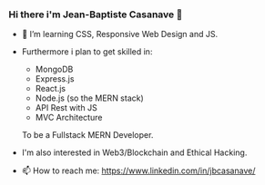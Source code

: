 ### Hi there i'm Jean-Baptiste Casanave 👋

- 🌱 I’m learning CSS, Responsive Web Design and JS. 
- Furthermore i plan to get skilled in:
  - MongoDB
  - Express.js
  - React.js
  - Node.js (so the MERN stack)
  - API Rest with JS
  - MVC Architecture
  
  To be a Fullstack MERN Developer.

- I'm also interested in Web3/Blockchain and Ethical Hacking.

- 📫 How to reach me: https://www.linkedin.com/in/jbcasanave/
